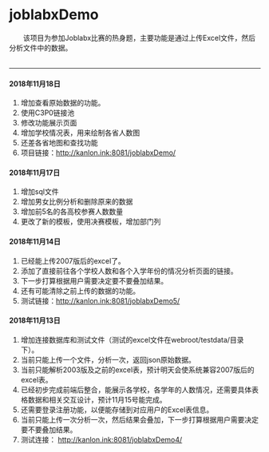 # joblabxDemo
&emsp;&emsp;该项目为参加Joblabx比赛的热身题，主要功能是通过上传Excel文件，然后分析文件中的数据。
<br/><br/>
<hr/>


#### 2018年11月18日
1. 增加查看原始数据的功能。
2. 使用C3P0链接池
3. 修改功能展示页面
4. 增加学校情况表，用来绘制各省人数图
5. 还差各省地图和查找功能
6. 项目链接：<a href="http://kanlon.ink:8081/joblabxDemo/">http://kanlon.ink:8081/joblabxDemo/</a>



#### 2018年11月17日
1. 增加sql文件
2. 增加男女比例分析和删除原来的数据
3. 增加前5名的各高校参赛人数数量
4. 更改了新的模板，使用决赛模板，增加部门列

#### 2018年11月14日
1. 已经能上传2007版后的excel了。
2. 添加了直接前往各个学校人数和各个入学年份的情况分析页面的链接。
3. 下一步打算根据用户需要决定要不要叠加结果。
4. 还有可能清除之前上传的数据的功能。
5. 测试链接：<a href="http://kanlon.ink:8081/joblabxDemo5/">http://kanlon.ink:8081/joblabxDemo5/</a>

#### 2018年11月13日

1. 增加连接数据库和测试文件（测试的excel文件在webroot/testdata/目录下）。
2. 当前只能上传一个文件，分析一次，返回json原始数据。
3. 当前只能解析2003版及之前的excel表，预计明天会使系统兼容2007版后的excel表。
4. 已经初步完成前端后整合，能展示各学校，各学年的人数情况，还需要具体表格数据和相关交互设计，预计11月15号能完成。
5. 还需要登录注册功能，以便能存储到对应用户的Excel表信息。
6. 当前只能上传一次分析一次，然后结果会叠加，下一步打算根据用户需要决定要不要叠加结果。
7. 测试连接：
<a href="http://kanlon.ink:8081/joblabxDemo4/">http://kanlon.ink:8081/joblabxDemo4/</a>
